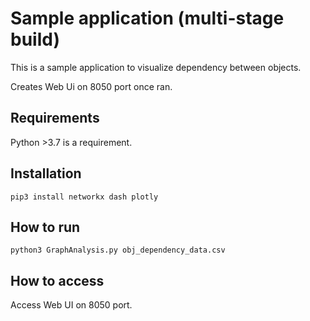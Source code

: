 # Sample application (multi-stage build)

This is a sample application to visualize dependency between objects. 

Creates Web Ui on 8050 port once ran. 

## Requirements

Python >3.7 is a requirement. 

## Installation

```
pip3 install networkx dash plotly
```

## How to run

```
python3 GraphAnalysis.py obj_dependency_data.csv
```

## How to access

Access Web UI on 8050 port. 



